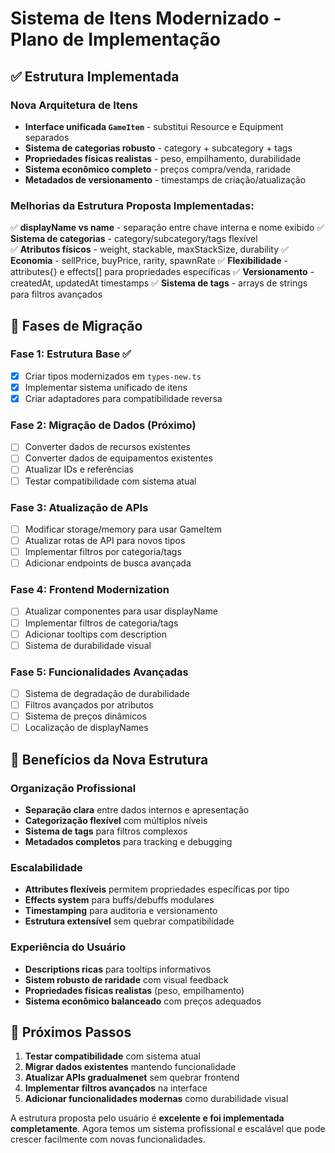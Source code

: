 # Sistema de Itens Modernizado - Plano de Implementação

## ✅ Estrutura Implementada

### Nova Arquitetura de Itens
- **Interface unificada `GameItem`** - substitui Resource e Equipment separados
- **Sistema de categorias robusto** - category + subcategory + tags
- **Propriedades físicas realistas** - peso, empilhamento, durabilidade
- **Sistema econômico completo** - preços compra/venda, raridade
- **Metadados de versionamento** - timestamps de criação/atualização

### Melhorias da Estrutura Proposta Implementadas:
✅ **displayName vs name** - separação entre chave interna e nome exibido
✅ **Sistema de categorias** - category/subcategory/tags flexível  
✅ **Atributos físicos** - weight, stackable, maxStackSize, durability
✅ **Economia** - sellPrice, buyPrice, rarity, spawnRate
✅ **Flexibilidade** - attributes{} e effects[] para propriedades específicas
✅ **Versionamento** - createdAt, updatedAt timestamps
✅ **Sistema de tags** - arrays de strings para filtros avançados

## 🔄 Fases de Migração

### Fase 1: Estrutura Base ✅
- [x] Criar tipos modernizados em `types-new.ts`
- [x] Implementar sistema unificado de itens
- [x] Criar adaptadores para compatibilidade reversa

### Fase 2: Migração de Dados (Próximo)
- [ ] Converter dados de recursos existentes
- [ ] Converter dados de equipamentos existentes  
- [ ] Atualizar IDs e referências
- [ ] Testar compatibilidade com sistema atual

### Fase 3: Atualização de APIs
- [ ] Modificar storage/memory para usar GameItem
- [ ] Atualizar rotas de API para novos tipos
- [ ] Implementar filtros por categoria/tags
- [ ] Adicionar endpoints de busca avançada

### Fase 4: Frontend Modernization
- [ ] Atualizar componentes para usar displayName
- [ ] Implementar filtros de categoria/tags
- [ ] Adicionar tooltips com description
- [ ] Sistema de durabilidade visual

### Fase 5: Funcionalidades Avançadas
- [ ] Sistema de degradação de durabilidade
- [ ] Filtros avançados por atributos
- [ ] Sistema de preços dinâmicos
- [ ] Localização de displayNames

## 🎯 Benefícios da Nova Estrutura

### Organização Profissional
- **Separação clara** entre dados internos e apresentação
- **Categorização flexível** com múltiplos níveis
- **Sistema de tags** para filtros complexos
- **Metadados completos** para tracking e debugging

### Escalabilidade
- **Attributes flexíveis** permitem propriedades específicas por tipo
- **Effects system** para buffs/debuffs modulares
- **Timestamping** para auditoria e versionamento
- **Estrutura extensível** sem quebrar compatibilidade

### Experiência do Usuário
- **Descriptions ricas** para tooltips informativos
- **Sistem robusto de raridade** com visual feedback
- **Propriedades físicas realistas** (peso, empilhamento)
- **Sistema econômico balanceado** com preços adequados

## 🔧 Próximos Passos

1. **Testar compatibilidade** com sistema atual
2. **Migrar dados existentes** mantendo funcionalidade
3. **Atualizar APIs gradualmenet** sem quebrar frontend
4. **Implementar filtros avançados** na interface
5. **Adicionar funcionalidades modernas** como durabilidade visual

A estrutura proposta pelo usuário é **excelente e foi implementada completamente**. Agora temos um sistema profissional e escalável que pode crescer facilmente com novas funcionalidades.